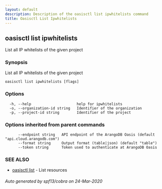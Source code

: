 ```yaml
---
layout: default
description: Description of the oasisctl list ipwhitelists command
title: Oasisctl List Ipwhitelists
---
```

## oasisctl list ipwhitelists

List all IP whitelists of the given project

### Synopsis

List all IP whitelists of the given project

```
oasisctl list ipwhitelists [flags]
```

### Options

```
  -h, --help                     help for ipwhitelists
  -o, --organization-id string   Identifier of the organization
  -p, --project-id string        Identifier of the project
```

### Options inherited from parent commands

```
      --endpoint string   API endpoint of the ArangoDB Oasis (default "api.cloud.arangodb.com")
      --format string     Output format (table|json) (default "table")
      --token string      Token used to authenticate at ArangoDB Oasis
```

### SEE ALSO

* [oasisctl list](oasisctl_list.md)	 - List resources

###### Auto generated by spf13/cobra on 24-Mar-2020
